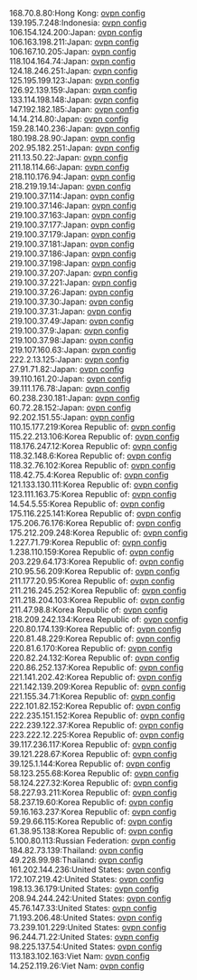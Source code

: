 168.70.8.80:Hong Kong: [ovpn config](vpn/168_70_8_80.ovpn)  
139.195.7.248:Indonesia: [ovpn config](vpn/139_195_7_248.ovpn)  
106.154.124.200:Japan: [ovpn config](vpn/106_154_124_200.ovpn)  
106.163.198.211:Japan: [ovpn config](vpn/106_163_198_211.ovpn)  
106.167.10.205:Japan: [ovpn config](vpn/106_167_10_205.ovpn)  
118.104.164.74:Japan: [ovpn config](vpn/118_104_164_74.ovpn)  
124.18.246.251:Japan: [ovpn config](vpn/124_18_246_251.ovpn)  
125.195.199.123:Japan: [ovpn config](vpn/125_195_199_123.ovpn)  
126.92.139.159:Japan: [ovpn config](vpn/126_92_139_159.ovpn)  
133.114.198.148:Japan: [ovpn config](vpn/133_114_198_148.ovpn)  
147.192.182.185:Japan: [ovpn config](vpn/147_192_182_185.ovpn)  
14.14.214.80:Japan: [ovpn config](vpn/14_14_214_80.ovpn)  
159.28.140.236:Japan: [ovpn config](vpn/159_28_140_236.ovpn)  
180.198.28.90:Japan: [ovpn config](vpn/180_198_28_90.ovpn)  
202.95.182.251:Japan: [ovpn config](vpn/202_95_182_251.ovpn)  
211.13.50.22:Japan: [ovpn config](vpn/211_13_50_22.ovpn)  
211.18.114.66:Japan: [ovpn config](vpn/211_18_114_66.ovpn)  
218.110.176.94:Japan: [ovpn config](vpn/218_110_176_94.ovpn)  
218.219.19.14:Japan: [ovpn config](vpn/218_219_19_14.ovpn)  
219.100.37.114:Japan: [ovpn config](vpn/219_100_37_114.ovpn)  
219.100.37.146:Japan: [ovpn config](vpn/219_100_37_146.ovpn)  
219.100.37.163:Japan: [ovpn config](vpn/219_100_37_163.ovpn)  
219.100.37.177:Japan: [ovpn config](vpn/219_100_37_177.ovpn)  
219.100.37.179:Japan: [ovpn config](vpn/219_100_37_179.ovpn)  
219.100.37.181:Japan: [ovpn config](vpn/219_100_37_181.ovpn)  
219.100.37.186:Japan: [ovpn config](vpn/219_100_37_186.ovpn)  
219.100.37.198:Japan: [ovpn config](vpn/219_100_37_198.ovpn)  
219.100.37.207:Japan: [ovpn config](vpn/219_100_37_207.ovpn)  
219.100.37.221:Japan: [ovpn config](vpn/219_100_37_221.ovpn)  
219.100.37.26:Japan: [ovpn config](vpn/219_100_37_26.ovpn)  
219.100.37.30:Japan: [ovpn config](vpn/219_100_37_30.ovpn)  
219.100.37.31:Japan: [ovpn config](vpn/219_100_37_31.ovpn)  
219.100.37.49:Japan: [ovpn config](vpn/219_100_37_49.ovpn)  
219.100.37.9:Japan: [ovpn config](vpn/219_100_37_9.ovpn)  
219.100.37.98:Japan: [ovpn config](vpn/219_100_37_98.ovpn)  
219.107.160.63:Japan: [ovpn config](vpn/219_107_160_63.ovpn)  
222.2.13.125:Japan: [ovpn config](vpn/222_2_13_125.ovpn)  
27.91.71.82:Japan: [ovpn config](vpn/27_91_71_82.ovpn)  
39.110.161.20:Japan: [ovpn config](vpn/39_110_161_20.ovpn)  
39.111.176.78:Japan: [ovpn config](vpn/39_111_176_78.ovpn)  
60.238.230.181:Japan: [ovpn config](vpn/60_238_230_181.ovpn)  
60.72.28.152:Japan: [ovpn config](vpn/60_72_28_152.ovpn)  
92.202.151.55:Japan: [ovpn config](vpn/92_202_151_55.ovpn)  
110.15.177.219:Korea Republic of: [ovpn config](vpn/110_15_177_219.ovpn)  
115.22.213.106:Korea Republic of: [ovpn config](vpn/115_22_213_106.ovpn)  
118.176.247.12:Korea Republic of: [ovpn config](vpn/118_176_247_12.ovpn)  
118.32.148.6:Korea Republic of: [ovpn config](vpn/118_32_148_6.ovpn)  
118.32.76.102:Korea Republic of: [ovpn config](vpn/118_32_76_102.ovpn)  
118.42.75.4:Korea Republic of: [ovpn config](vpn/118_42_75_4.ovpn)  
121.133.130.111:Korea Republic of: [ovpn config](vpn/121_133_130_111.ovpn)  
123.111.163.75:Korea Republic of: [ovpn config](vpn/123_111_163_75.ovpn)  
14.54.5.55:Korea Republic of: [ovpn config](vpn/14_54_5_55.ovpn)  
175.116.225.141:Korea Republic of: [ovpn config](vpn/175_116_225_141.ovpn)  
175.206.76.176:Korea Republic of: [ovpn config](vpn/175_206_76_176.ovpn)  
175.212.209.248:Korea Republic of: [ovpn config](vpn/175_212_209_248.ovpn)  
1.227.71.79:Korea Republic of: [ovpn config](vpn/1_227_71_79.ovpn)  
1.238.110.159:Korea Republic of: [ovpn config](vpn/1_238_110_159.ovpn)  
203.229.64.173:Korea Republic of: [ovpn config](vpn/203_229_64_173.ovpn)  
210.95.56.209:Korea Republic of: [ovpn config](vpn/210_95_56_209.ovpn)  
211.177.20.95:Korea Republic of: [ovpn config](vpn/211_177_20_95.ovpn)  
211.216.245.252:Korea Republic of: [ovpn config](vpn/211_216_245_252.ovpn)  
211.218.204.103:Korea Republic of: [ovpn config](vpn/211_218_204_103.ovpn)  
211.47.98.8:Korea Republic of: [ovpn config](vpn/211_47_98_8.ovpn)  
218.209.242.134:Korea Republic of: [ovpn config](vpn/218_209_242_134.ovpn)  
220.80.174.139:Korea Republic of: [ovpn config](vpn/220_80_174_139.ovpn)  
220.81.48.229:Korea Republic of: [ovpn config](vpn/220_81_48_229.ovpn)  
220.81.6.170:Korea Republic of: [ovpn config](vpn/220_81_6_170.ovpn)  
220.82.24.132:Korea Republic of: [ovpn config](vpn/220_82_24_132.ovpn)  
220.86.252.137:Korea Republic of: [ovpn config](vpn/220_86_252_137.ovpn)  
221.141.202.42:Korea Republic of: [ovpn config](vpn/221_141_202_42.ovpn)  
221.142.139.209:Korea Republic of: [ovpn config](vpn/221_142_139_209.ovpn)  
221.155.34.71:Korea Republic of: [ovpn config](vpn/221_155_34_71.ovpn)  
222.101.82.152:Korea Republic of: [ovpn config](vpn/222_101_82_152.ovpn)  
222.235.151.152:Korea Republic of: [ovpn config](vpn/222_235_151_152.ovpn)  
222.239.122.37:Korea Republic of: [ovpn config](vpn/222_239_122_37.ovpn)  
223.222.12.225:Korea Republic of: [ovpn config](vpn/223_222_12_225.ovpn)  
39.117.236.117:Korea Republic of: [ovpn config](vpn/39_117_236_117.ovpn)  
39.121.228.67:Korea Republic of: [ovpn config](vpn/39_121_228_67.ovpn)  
39.125.1.144:Korea Republic of: [ovpn config](vpn/39_125_1_144.ovpn)  
58.123.255.68:Korea Republic of: [ovpn config](vpn/58_123_255_68.ovpn)  
58.124.227.32:Korea Republic of: [ovpn config](vpn/58_124_227_32.ovpn)  
58.227.93.211:Korea Republic of: [ovpn config](vpn/58_227_93_211.ovpn)  
58.237.19.60:Korea Republic of: [ovpn config](vpn/58_237_19_60.ovpn)  
59.16.163.237:Korea Republic of: [ovpn config](vpn/59_16_163_237.ovpn)  
59.29.66.115:Korea Republic of: [ovpn config](vpn/59_29_66_115.ovpn)  
61.38.95.138:Korea Republic of: [ovpn config](vpn/61_38_95_138.ovpn)  
5.100.80.113:Russian Federation: [ovpn config](vpn/5_100_80_113.ovpn)  
184.82.73.139:Thailand: [ovpn config](vpn/184_82_73_139.ovpn)  
49.228.99.98:Thailand: [ovpn config](vpn/49_228_99_98.ovpn)  
161.202.144.236:United States: [ovpn config](vpn/161_202_144_236.ovpn)  
172.107.219.42:United States: [ovpn config](vpn/172_107_219_42.ovpn)  
198.13.36.179:United States: [ovpn config](vpn/198_13_36_179.ovpn)  
208.94.244.242:United States: [ovpn config](vpn/208_94_244_242.ovpn)  
45.76.147.33:United States: [ovpn config](vpn/45_76_147_33.ovpn)  
71.193.206.48:United States: [ovpn config](vpn/71_193_206_48.ovpn)  
73.239.101.229:United States: [ovpn config](vpn/73_239_101_229.ovpn)  
96.244.71.22:United States: [ovpn config](vpn/96_244_71_22.ovpn)  
98.225.137.54:United States: [ovpn config](vpn/98_225_137_54.ovpn)  
113.183.102.163:Viet Nam: [ovpn config](vpn/113_183_102_163.ovpn)  
14.252.119.26:Viet Nam: [ovpn config](vpn/14_252_119_26.ovpn)  
